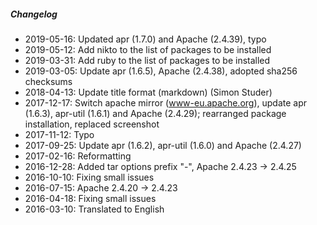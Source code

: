 ##### Changelog

* 2019-05-16: Updated apr (1.7.0) and Apache (2.4.39), typo
* 2019-05-12: Add nikto to the list of packages to be installed
* 2019-03-31: Add ruby to the list of packages to be installed
* 2019-03-05: Update apr (1.6.5), Apache (2.4.38), adopted sha256 checksums
* 2018-04-13: Update title format (markdown) (Simon Studer)
* 2017-12-17: Switch apache mirror (www-eu.apache.org), update apr (1.6.3), apr-util (1.6.1) and Apache (2.4.29); rearranged package installation, replaced screenshot
* 2017-11-12: Typo
* 2017-09-25: Update apr (1.6.2), apr-util (1.6.0) and Apache (2.4.27)
* 2017-02-16: Reformatting
* 2016-12-28: Added tar options prefix "-", Apache 2.4.23 -> 2.4.25
* 2016-10-10: Fixing small issues
* 2016-07-15: Apache 2.4.20 -> 2.4.23
* 2016-04-18: Fixing small issues
* 2016-03-10: Translated to English

